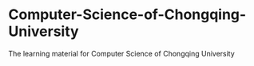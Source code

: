 # Computer-Science-of-Chongqing-University
The learning material for Computer Science of Chongqing University
